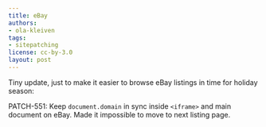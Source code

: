 ```yaml
---
title: eBay
authors:
- ola-kleiven
tags:
- sitepatching
license: cc-by-3.0
layout: post
---
```


Tiny update, just to make it easier to browse eBay listings in time for holiday season:

PATCH-551: Keep `document.domain` in sync inside `<iframe>` and main document on eBay. Made it impossible to move to next listing page.
